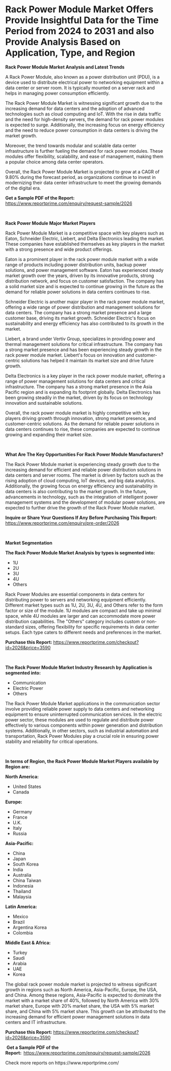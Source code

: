 <p><h1>Rack Power Module Market Offers Provide Insightful Data for the Time Period from 2024 to 2031 and also Provide Analysis Based on Application, Type, and Region</h1></p><p><strong>Rack Power Module Market Analysis and Latest Trends</strong></p>
<p><p>A Rack Power Module, also known as a power distribution unit (PDU), is a device used to distribute electrical power to networking equipment within a data center or server room. It is typically mounted on a server rack and helps in managing power consumption efficiently.</p><p>The Rack Power Module Market is witnessing significant growth due to the increasing demand for data centers and the adoption of advanced technologies such as cloud computing and IoT. With the rise in data traffic and the need for high-density servers, the demand for rack power modules is expected to surge. Additionally, the increasing focus on energy efficiency and the need to reduce power consumption in data centers is driving the market growth.</p><p>Moreover, the trend towards modular and scalable data center infrastructure is further fueling the demand for rack power modules. These modules offer flexibility, scalability, and ease of management, making them a popular choice among data center operators.</p><p>Overall, the Rack Power Module Market is projected to grow at a CAGR of 9.80% during the forecast period, as organizations continue to invest in modernizing their data center infrastructure to meet the growing demands of the digital era.</p></p>
<p><strong>Get a Sample PDF of the Report:&nbsp;</strong> <a href="https://www.reportprime.com/enquiry/request-sample/2026">https://www.reportprime.com/enquiry/request-sample/2026</a></p>
<p>&nbsp;</p>
<p><strong>Rack Power Module Major Market Players</strong></p>
<p><p>Rack Power Module Market is a competitive space with key players such as Eaton, Schneider Electric, Liebert, and Delta Electronics leading the market. These companies have established themselves as key players in the market with a strong presence and wide product offerings.</p><p>Eaton is a prominent player in the rack power module market with a wide range of products including power distribution units, backup power solutions, and power management software. Eaton has experienced steady market growth over the years, driven by its innovative products, strong distribution network, and focus on customer satisfaction. The company has a solid market size and is expected to continue growing in the future as the demand for reliable power solutions in data centers continues to rise.</p><p>Schneider Electric is another major player in the rack power module market, offering a wide range of power distribution and management solutions for data centers. The company has a strong market presence and a large customer base, driving its market growth. Schneider Electric's focus on sustainability and energy efficiency has also contributed to its growth in the market.</p><p>Liebert, a brand under Vertiv Group, specializes in providing power and thermal management solutions for critical infrastructure. The company has a strong market presence and has been experiencing steady growth in the rack power module market. Liebert's focus on innovation and customer-centric solutions has helped it maintain its market size and drive future growth.</p><p>Delta Electronics is a key player in the rack power module market, offering a range of power management solutions for data centers and critical infrastructure. The company has a strong market presence in the Asia Pacific region and is expanding its footprint globally. Delta Electronics has been growing steadily in the market, driven by its focus on technology innovation and sustainable solutions.</p><p>Overall, the rack power module market is highly competitive with key players driving growth through innovation, strong market presence, and customer-centric solutions. As the demand for reliable power solutions in data centers continues to rise, these companies are expected to continue growing and expanding their market size.</p></p>
<p>&nbsp;</p>
<p><strong>What Are The Key Opportunities For Rack Power Module Manufacturers?</strong></p>
<p><p>The Rack Power Module market is experiencing steady growth due to the increasing demand for efficient and reliable power distribution solutions in data centers and server rooms. The market is driven by factors such as the rising adoption of cloud computing, IoT devices, and big data analytics. Additionally, the growing focus on energy efficiency and sustainability in data centers is also contributing to the market growth. In the future, advancements in technology, such as the integration of intelligent power management systems and the development of modular power solutions, are expected to further drive the growth of the Rack Power Module market.</p></p>
<p><strong>Inquire or Share Your Questions If Any Before Purchasing This Report:</strong> <a href="https://www.reportprime.com/enquiry/pre-order/2026">https://www.reportprime.com/enquiry/pre-order/2026</a></p>
<p>&nbsp;</p>
<p><strong>Market Segmentation</strong></p>
<p><strong>The Rack Power Module Market Analysis by types is segmented into:</strong></p>
<p><ul><li>1U</li><li>2U</li><li>3U</li><li>4U</li><li>Others</li></ul></p>
<p><p>Rack Power Modules are essential components in data centers for distributing power to servers and networking equipment efficiently. Different market types such as 1U, 2U, 3U, 4U, and Others refer to the form factor or size of the module. 1U modules are compact and take up minimal space, while 4U modules are larger and can accommodate more power distribution capabilities. The "Others" category includes custom or non-standard sizes, offering flexibility for specific requirements in data center setups. Each type caters to different needs and preferences in the market.</p></p>
<p><strong>Purchase this Report:&nbsp;</strong><a href="https://www.reportprime.com/checkout?id=2026&price=3590">https://www.reportprime.com/checkout?id=2026&price=3590</a></p>
<p>&nbsp;</p>
<p><strong>The Rack Power Module Market Industry Research by Application is segmented into:</strong></p>
<p><ul><li>Communication</li><li>Electric Power</li><li>Others</li></ul></p>
<p><p>The Rack Power Module Market applications in the communication sector involve providing reliable power supply to data centers and networking equipment to ensure uninterrupted communication services. In the electric power sector, these modules are used to regulate and distribute power effectively to various components within power generation and distribution systems. Additionally, in other sectors, such as industrial automation and transportation, Rack Power Modules play a crucial role in ensuring power stability and reliability for critical operations.</p></p>
<p>&nbsp;</p>
<p><strong>In terms of Region, the Rack Power Module Market Players available by Region are:</strong></p>
<p>
    <p> <strong> North America: </strong>
        <ul>
            <li>United States</li>
            <li>Canada</li>
        </ul>
        </p> 
    <p> <strong> Europe: </strong>
        <ul>
            <li>Germany</li>
            <li>France</li>
            <li>U.K.</li>
            <li>Italy</li>
            <li>Russia</li>
        </ul>
        </p> 
    <p> <strong> Asia-Pacific: </strong>
        <ul>
            <li>China</li>
            <li>Japan</li>
            <li>South Korea</li>
            <li>India</li>
            <li>Australia</li>
            <li>China Taiwan</li>
            <li>Indonesia</li>
            <li>Thailand</li>
            <li>Malaysia</li>
        </ul>
        </p> 
    <p> <strong> Latin America: </strong>
        <ul>
            <li>Mexico</li>
            <li>Brazil</li>
            <li>Argentina Korea</li>
            <li>Colombia</li>
        </ul>
        </p> 
    <p> <strong> Middle East & Africa: </strong>
        <ul>
            <li>Turkey</li>
            <li>Saudi</li>
            <li>Arabia</li>
            <li>UAE</li>
            <li>Korea</li>
        </ul>
    </p>
    </p>
<p><p>The global rack power module market is projected to witness significant growth in regions such as North America, Asia-Pacific, Europe, the USA, and China. Among these regions, Asia-Pacific is expected to dominate the market with a market share of 40%, followed by North America with 30% market share, Europe with 20% market share, the USA with 5% market share, and China with 5% market share. This growth can be attributed to the increasing demand for efficient power management solutions in data centers and IT infrastructure.</p></p>
<p><strong>Purchase this Report: </strong><a href="https://www.reportprime.com/checkout?id=2026&price=3590">https://www.reportprime.com/checkout?id=2026&price=3590</a></p>
<p>&nbsp;<strong>Get a Sample PDF of the Report:&nbsp;&nbsp;</strong><a href="https://www.reportprime.com/enquiry/request-sample/2026">https://www.reportprime.com/enquiry/request-sample/2026</a></p>
<p><strong></strong></p>
<p>Check more reports on https://www.reportprime.com/</p>